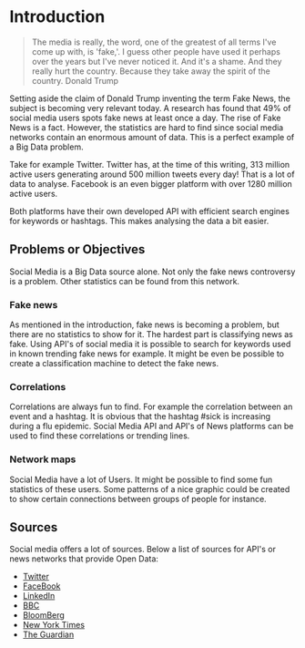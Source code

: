 # Introduction
> The media is really, the word, one of the greatest of all terms I've come up with, is 'fake,'. I guess other people have used it perhaps over the years but I've never noticed it. And it's a shame. And they really hurt the country. Because they take away the spirit of the country.
Donald Trump

Setting aside the claim of Donald Trump inventing the term Fake News, the subject is becoming very relevant today. A research has found that 49% of social media users spots fake news at least once a day. The rise of Fake News is a fact. However, the statistics are hard to find since social media networks contain an enormous amount of data. This is a perfect example of a Big Data problem.

Take for example Twitter. Twitter has, at the time of this writing, 313 million active users generating around 500 million tweets every day! That is a lot of data to analyse. Facebook is an even bigger platform with over 1280 million active users.

Both platforms have their own developed API with efficient search engines for keywords or hashtags. This makes analysing the data a bit easier.

## Problems or Objectives
Social Media is a Big Data source alone. Not only the fake news controversy is a problem. Other statistics can be found from this network.

### Fake news
As mentioned in the introduction, fake news is becoming a problem, but there are no statistics to show for it. The hardest part is classifying news as fake. Using API's of social media it is possible to search for keywords used in known trending fake news for example. It might be even be possible to create a classification machine to detect the fake news.

### Correlations
Correlations are always fun to find. For example the correlation between an event and a hashtag. It is obvious that the hashtag #sick is increasing during a flu epidemic. Social Media API and API's of News platforms can be used to find these correlations or trending lines.

### Network maps
Social Media have a lot of Users. It might be possible to find some fun statistics of these users. Some patterns of a nice graphic could be created to show certain connections between groups of people for instance.

## Sources
Social media offers a lot of sources. Below a list of sources for API's or news networks that provide Open Data:
- [Twitter](https://developer.twitter.com/)
- [FaceBook](https://developers.facebook.com/)
- [LinkedIn](https://developer.linkedin.com/)
- [BBC](https://developer.bbc.com/)
- [BloomBerg](http://www.bloomberglabs.com/api/)
- [New York Times](http://developer.nytimes.com/)
- [The Guardian](http://open-platform.theguardian.com/)
